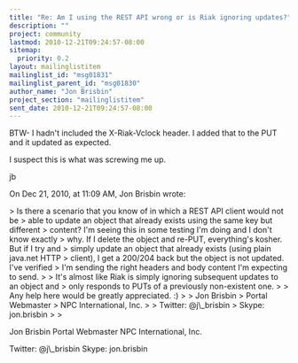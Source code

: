 ```yaml
---
title: "Re: Am I using the REST API wrong or is Riak ignoring updates?"
description: ""
project: community
lastmod: 2010-12-21T09:24:57-08:00
sitemap:
  priority: 0.2
layout: mailinglistitem
mailinglist_id: "msg01831"
mailinglist_parent_id: "msg01830"
author_name: "Jon Brisbin"
project_section: "mailinglistitem"
sent_date: 2010-12-21T09:24:57-08:00
---
```



BTW- I hadn't included the X-Riak-Vclock header. I added that to the PUT and it 
updated as expected.

I suspect this is what was screwing me up.

jb


On Dec 21, 2010, at 11:09 AM, Jon Brisbin wrote:

&gt; Is there a scenario that you know of in which a REST API client would not be 
&gt; able to update an object that already exists using the same key but different 
&gt; content? I'm seeing this in some testing I'm doing and I don't know exactly 
&gt; why. If I delete the object and re-PUT, everything's kosher. But if I try and 
&gt; simply update an object that already exists (using plain java.net HTTP 
&gt; client), I get a 200/204 back but the object is not updated. I've verified 
&gt; I'm sending the right headers and body content I'm expecting to send.
&gt; 
&gt; It's almost like Riak is simply ignoring subsequent updates to an object and 
&gt; only responds to PUTs of a previously non-existent one.
&gt; 
&gt; Any help here would be greatly appreciated. :)
&gt; 
&gt; Jon Brisbin
&gt; Portal Webmaster
&gt; NPC International, Inc.
&gt; 
&gt; Twitter: @j\\_brisbin
&gt; Skype: jon.brisbin
&gt; 
&gt; 


Jon Brisbin
Portal Webmaster
NPC International, Inc.

Twitter: @j\\_brisbin
Skype: jon.brisbin
